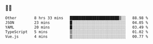 ### 👨‍💻

<!--START_SECTION:waka-->

```txt
Other        8 hrs 33 mins   ██████████████████████▒░░   88.98 %
JSON         23 mins         █░░░░░░░░░░░░░░░░░░░░░░░░   04.05 %
YAML         20 mins         █░░░░░░░░░░░░░░░░░░░░░░░░   03.49 %
TypeScript   5 mins          ▒░░░░░░░░░░░░░░░░░░░░░░░░   01.02 %
Vue.js       4 mins          ▒░░░░░░░░░░░░░░░░░░░░░░░░   00.77 %
```

<!--END_SECTION:waka-->
